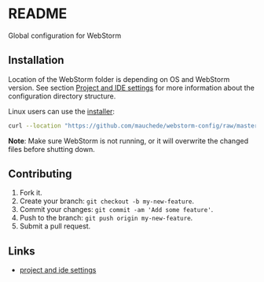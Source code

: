 # README

Global configuration for WebStorm

## Installation

Location of the WebStorm folder is depending on OS and WebStorm version. See section [Project and IDE settings](https://www.jetbrains.com/help/webstorm/project-and-ide-settings.html) for more information about the configuration directory structure.

Linux users can use the [installer](https://github.com/mauchede/webstorm-config/blob/master/bin/installer):

```sh
curl --location "https://github.com/mauchede/webstorm-config/raw/master/bin/installer" | sh -s -- install
```

__Note__: Make sure WebStorm is not running, or it will overwrite the changed files before shutting down.

## Contributing

1. Fork it.
2. Create your branch: `git checkout -b my-new-feature`.
3. Commit your changes: `git commit -am 'Add some feature'`.
4. Push to the branch: `git push origin my-new-feature`.
5. Submit a pull request.

## Links

* [project and ide settings](https://www.jetbrains.com/webstorm/help/project-and-ide-settings.html)
